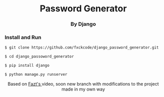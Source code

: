 <h1 align="center">Password Generator</h1>
<h3 align="center">By Django</h3>

### Install and Run
```bash
$ git clone https://github.com/fxckcode/django_password_generator.git

$ cd django_passoword_generator

$ pip install django

$ python manage.py runserver
```

<p align="center">Based on <a href="https://github.com/fazt"> Fazt's </a> video, soon new branch with modifications to the project made in my own way</p>
